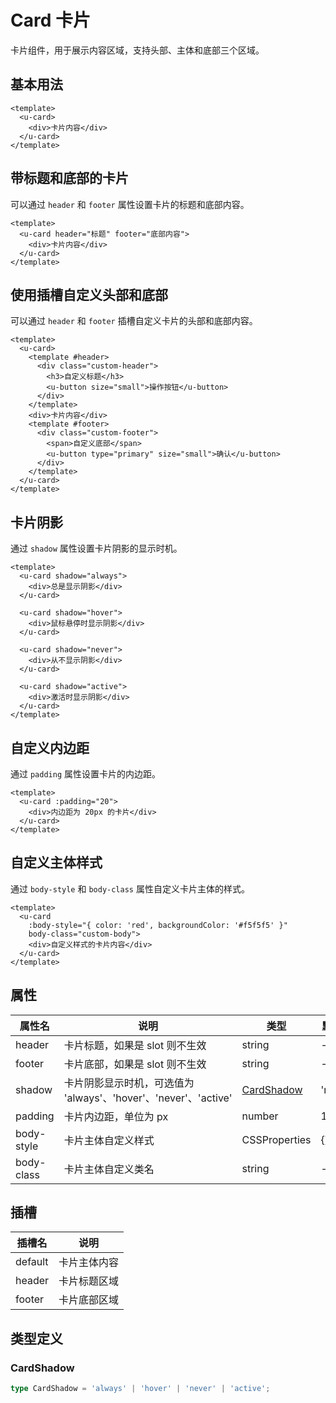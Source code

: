 # Card 卡片

卡片组件，用于展示内容区域，支持头部、主体和底部三个区域。

## 基本用法

```vue
<template>
  <u-card>
    <div>卡片内容</div>
  </u-card>
</template>
```

## 带标题和底部的卡片

可以通过 `header` 和 `footer` 属性设置卡片的标题和底部内容。

```vue
<template>
  <u-card header="标题" footer="底部内容">
    <div>卡片内容</div>
  </u-card>
</template>
```

## 使用插槽自定义头部和底部

可以通过 `header` 和 `footer` 插槽自定义卡片的头部和底部内容。

```vue
<template>
  <u-card>
    <template #header>
      <div class="custom-header">
        <h3>自定义标题</h3>
        <u-button size="small">操作按钮</u-button>
      </div>
    </template>
    <div>卡片内容</div>
    <template #footer>
      <div class="custom-footer">
        <span>自定义底部</span>
        <u-button type="primary" size="small">确认</u-button>
      </div>
    </template>
  </u-card>
</template>
```

## 卡片阴影

通过 `shadow` 属性设置卡片阴影的显示时机。

```vue
<template>
  <u-card shadow="always">
    <div>总是显示阴影</div>
  </u-card>
  
  <u-card shadow="hover">
    <div>鼠标悬停时显示阴影</div>
  </u-card>
  
  <u-card shadow="never">
    <div>从不显示阴影</div>
  </u-card>
  
  <u-card shadow="active">
    <div>激活时显示阴影</div>
  </u-card>
</template>
```

## 自定义内边距

通过 `padding` 属性设置卡片的内边距。

```vue
<template>
  <u-card :padding="20">
    <div>内边距为 20px 的卡片</div>
  </u-card>
</template>
```

## 自定义主体样式

通过 `body-style` 和 `body-class` 属性自定义卡片主体的样式。

```vue
<template>
  <u-card 
    :body-style="{ color: 'red', backgroundColor: '#f5f5f5' }"
    body-class="custom-body">
    <div>自定义样式的卡片内容</div>
  </u-card>
</template>
```

## 属性

| 属性名 | 说明 | 类型 | 默认值 |
| --- | --- | --- | --- |
| header | 卡片标题，如果是 slot 则不生效 | string | - |
| footer | 卡片底部，如果是 slot 则不生效 | string | - |
| shadow | 卡片阴影显示时机，可选值为 'always'、'hover'、'never'、'active' | [CardShadow](#card-shadow) | 'never' |
| padding | 卡片内边距，单位为 px | number | 16 |
| body-style | 卡片主体自定义样式 | CSSProperties | {} |
| body-class | 卡片主体自定义类名 | string | - |

## 插槽

| 插槽名 | 说明 |
| --- | --- |
| default | 卡片主体内容 |
| header | 卡片标题区域 |
| footer | 卡片底部区域 |

## 类型定义

### <span id="card-shadow">CardShadow</span>

```ts
type CardShadow = 'always' | 'hover' | 'never' | 'active';
``` 